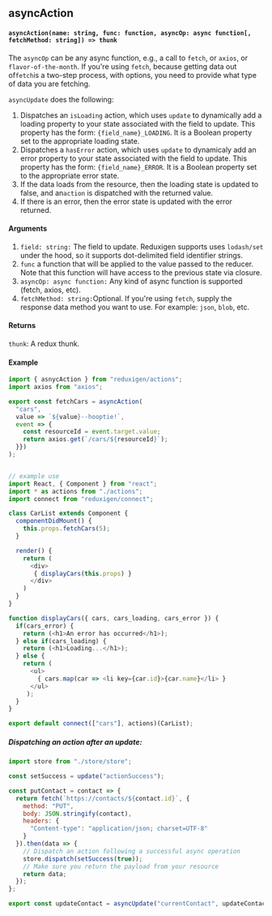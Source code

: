 ## asyncAction

#### `asyncAction(name: string, func: function, asyncOp: async function[, fetchMethod: string]) => thunk`

The `asyncOp` can be any async function, e.g., a call to `fetch`, or `axios`, or `flavor-of-the-month`. If you're using `fetch`, because getting data out of`fetch`is a two-step process, with options, you need to provide what type of data you are fetching.

`asyncUpdate` does the following:

1. Dispatches an `isLoading` action, which uses `update` to dynamically add a loading property to your state associated with the field to update. This property has the form: `{field_name}_LOADING`. It is a Boolean property set to the appropriate loading state.
2. Dispatches a `hasError` action, which uses `update` to dynamicaly add an error property to your state associated with the field to update. This property has the form: `{field_name}_ERROR`. It is a Boolean property set to the appropriate error state.
3. If the data loads from the resource, then the loading state is updated to false, and an`action` is dispatched with the returned value.
4. If there is an error, then the error state is updated with the error returned.

#### Arguments

1. `field: string:` The field to update. Reduxigen supports uses `lodash/set` under the hood, so it supports dot-delimited field identifier strings.
2. `func` a function that will be applied to the value passed to the reducer. Note that this function will have access to the previous state via closure.
3. `asyncOp: async function:` Any kind of async function is supported \(fetch, axios, etc\).
4. `fetchMethod: string:`Optional. If you're using `fetch`, supply the response data method you want to use. For example: 
   `json`, `blob`, etc.

#### Returns

`thunk`: A redux thunk.

#### Example

```js
import { asnycAction } from "reduxigen/actions";
import axios from "axios";

export const fetchCars = asyncAction(
  "cars",
  value => `${value}--hooptie!`,
  event => {
    const resourceId = event.target.value;
    return axios.get(`/cars/${resourceId}`);
  }})
);


// example use
import React, { Component } from "react";
import * as actions from "./actions";
import connect from "reduxigen/connect";

class CarList extends Component {
  componentDidMount() {
    this.props.fetchCars(5);
  }

  render() {
    return (
      <div>
       { displayCars(this.props) }
      </div>
    )
  }
}

function displayCars({ cars, cars_loading, cars_error }) {
  if(cars_error) {
    return (<h1>An error has occurred</h1>);
  } else if(cars_loading) {
    return (<h1>Loading...</h1>);
  } else {
    return (
      <ul>
        { cars.map(car => <li key={car.id}>{car.name}</li> }
      </ul>
     );
  }
}

export default connect(["cars"], actions)(CarList);
```

##### Dispatching an action after an update:

```js
import store from "./store/store";

const setSuccess = update("actionSuccess");

const putContact = contact => {
  return fetch(`https://contacts/${contact.id}`, {
    method: "PUT",
    body: JSON.stringify(contact),
    headers: {
      "Content-type": "application/json; charset=UTF-8"
    }
  }).then(data => {
    // Dispatch an action following a successful async operation
    store.dispatch(setSuccess(true));
    // Make sure you return the payload from your resource
    return data;
  });
};

export const updateContact = asyncUpdate("currentContact", updateContactData, "json");
```





